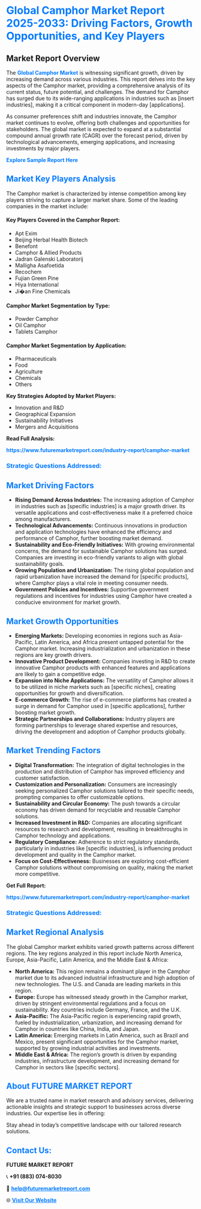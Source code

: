 <h1 style="color: #007BFF;">Global Camphor Market Report 2025-2033: Driving Factors, Growth Opportunities, and Key Players</h1>

<section id="overview">
<h2>Market Report Overview</h2>
<p>The <a href="https://www.futuremarketreport.com/industry-report/camphor-market" style="color: #007BFF; text-decoration: none;"><strong>Global Camphor Market</strong></a> is witnessing significant growth, driven by increasing demand across various industries. This report delves into the key aspects of the Camphor market, providing a comprehensive analysis of its current status, future potential, and challenges. The demand for Camphor has surged due to its wide-ranging applications in industries such as [insert industries], making it a critical component in modern-day [applications].</p>
<p>As consumer preferences shift and industries innovate, the Camphor market continues to evolve, offering both challenges and opportunities for stakeholders. The global market is expected to expand at a substantial compound annual growth rate (CAGR) over the forecast period, driven by technological advancements, emerging applications, and increasing investments by major players.</p>
</section>

<section id="overview">
<p><a href="https://www.futuremarketreport.com/request-sample/reportId=88020" style="color: #007BFF; text-decoration: none;"><strong>Explore Sample Report Here</strong></a></p>
</section>

<section id="key-players">
<h2 style="color: #007BFF;">Market Key Players Analysis</h2>
<p>The Camphor market is characterized by intense competition among key players striving to capture a larger market share. Some of the leading companies in the market include:</p>
<h4>Key Players Covered in the Camphor Report:</h4>
<ul><li>Apt Exim</li><li>Beijing Herbal Health Biotech</li><li>Benefont</li><li>Camphor &amp; Allied Products</li><li>Jadran Galenski Laboratorij</li><li>Malligha Asafoetida</li><li>Recochem</li><li>Fujian Green Pine</li><li>Hiya International</li><li>Ji�an Fine Chemicals</li></ul>
<h4>Camphor Market Segmentation by Type:</h4>
<ul><li>Powder Camphor</li><li>Oil Camphor</li><li>Tablets Camphor</li></ul>

<h4>Camphor Market Segmentation by Application:</h4>
<ul><li>Pharmaceuticals</li><li>Food</li><li>Agriculture</li><li>Chemicals</li><li>Others</li></ul>
<p><strong>Key Strategies Adopted by Market Players:</strong></p>
<ul>
<li>Innovation and R&D</li>
<li>Geographical Expansion</li>
<li>Sustainability Initiatives</li>
<li>Mergers and Acquisitions</li>
</ul>
</section>

<section>
<p><strong>Read Full Analysis: </strong></p><a href="https://www.futuremarketreport.com/industry-report/camphor-market" style="color: #007BFF; text-decoration: none;"><strong>https://www.futuremarketreport.com/industry-report/camphor-market</strong></a>
<h3 style="color: #007BFF;">Strategic Questions Addressed:</h3>
</section>

<section id="driving-factors">
<h2 style="color: #007BFF;">Market Driving Factors</h2>
<ul>
<li><strong>Rising Demand Across Industries:</strong> The increasing adoption of Camphor in industries such as [specific industries] is a major growth driver. Its versatile applications and cost-effectiveness make it a preferred choice among manufacturers.</li>
<li><strong>Technological Advancements:</strong> Continuous innovations in production and application technologies have enhanced the efficiency and performance of Camphor, further boosting market demand.</li>
<li><strong>Sustainability and Eco-Friendly Initiatives:</strong> With growing environmental concerns, the demand for sustainable Camphor solutions has surged. Companies are investing in eco-friendly variants to align with global sustainability goals.</li>
<li><strong>Growing Population and Urbanization:</strong> The rising global population and rapid urbanization have increased the demand for [specific products], where Camphor plays a vital role in meeting consumer needs.</li>
<li><strong>Government Policies and Incentives:</strong> Supportive government regulations and incentives for industries using Camphor have created a conducive environment for market growth.</li>
</ul>
</section>

<section id="growth-opportunities">
<h2 style="color: #007BFF;">Market Growth Opportunities</h2>
<ul>
<li><strong>Emerging Markets:</strong> Developing economies in regions such as Asia-Pacific, Latin America, and Africa present untapped potential for the Camphor market. Increasing industrialization and urbanization in these regions are key growth drivers.</li>
<li><strong>Innovative Product Development:</strong> Companies investing in R&D to create innovative Camphor products with enhanced features and applications are likely to gain a competitive edge.</li>
<li><strong>Expansion into Niche Applications:</strong> The versatility of Camphor allows it to be utilized in niche markets such as [specific niches], creating opportunities for growth and diversification.</li>
<li><strong>E-commerce Growth:</strong> The rise of e-commerce platforms has created a surge in demand for Camphor used in [specific applications], further boosting market growth.</li>
<li><strong>Strategic Partnerships and Collaborations:</strong> Industry players are forming partnerships to leverage shared expertise and resources, driving the development and adoption of Camphor products globally.</li>
</ul>
</section>

<section id="trending-factors">
<h2 style="color: #007BFF;">Market Trending Factors</h2>
<ul>
<li><strong>Digital Transformation:</strong> The integration of digital technologies in the production and distribution of Camphor has improved efficiency and customer satisfaction.</li>
<li><strong>Customization and Personalization:</strong> Consumers are increasingly seeking personalized Camphor solutions tailored to their specific needs, prompting companies to offer customizable options.</li>
<li><strong>Sustainability and Circular Economy:</strong> The push towards a circular economy has driven demand for recyclable and reusable Camphor solutions.</li>
<li><strong>Increased Investment in R&D:</strong> Companies are allocating significant resources to research and development, resulting in breakthroughs in Camphor technology and applications.</li>
<li><strong>Regulatory Compliance:</strong> Adherence to strict regulatory standards, particularly in industries like [specific industries], is influencing product development and quality in the Camphor market.</li>
<li><strong>Focus on Cost-Effectiveness:</strong> Businesses are exploring cost-efficient Camphor solutions without compromising on quality, making the market more competitive.</li>
</ul>
</section>

<section>
<p><strong>Get Full Report: </strong></p><a href="https://www.futuremarketreport.com/industry-report/camphor-market" style="color: #007BFF; text-decoration: none;"><strong>https://www.futuremarketreport.com/industry-report/camphor-market</strong></a>
<h3 style="color: #007BFF;">Strategic Questions Addressed:</h3>
</section>


<section id="regional-analysis">
<h2 style="color: #007BFF;">Market Regional Analysis</h2>
<p>The global Camphor market exhibits varied growth patterns across different regions. The key regions analyzed in this report include North America, Europe, Asia-Pacific, Latin America, and the Middle East & Africa:</p>
<ul>
<li><strong>North America:</strong> This region remains a dominant player in the Camphor market due to its advanced industrial infrastructure and high adoption of new technologies. The U.S. and Canada are leading markets in this region.</li>
<li><strong>Europe:</strong> Europe has witnessed steady growth in the Camphor market, driven by stringent environmental regulations and a focus on sustainability. Key countries include Germany, France, and the U.K.</li>
<li><strong>Asia-Pacific:</strong> The Asia-Pacific region is experiencing rapid growth, fueled by industrialization, urbanization, and increasing demand for Camphor in countries like China, India, and Japan.</li>
<li><strong>Latin America:</strong> Emerging markets in Latin America, such as Brazil and Mexico, present significant opportunities for the Camphor market, supported by growing industrial activities and investments.</li>
<li><strong>Middle East & Africa:</strong> The region’s growth is driven by expanding industries, infrastructure development, and increasing demand for Camphor in sectors like [specific sectors].</li>
</ul>
</section>

<footer>
<h2 style="color: #007BFF;">About FUTURE MARKET REPORT</h2>
<p>We are a trusted name in market research and advisory services, delivering actionable insights and strategic support to businesses across diverse industries. Our expertise lies in offering:</p>

<p>Stay ahead in today’s competitive landscape with our tailored research solutions.</p>

<h2 style="color: #007BFF;">Contact Us:</h2>
<p><strong>FUTURE MARKET REPORT</strong></p>
<p>📞 <strong>+91 (883) 074-8030</strong></p>
<p>📧 <strong><a href="mailto:help@futuremarketreport.com" style="color: #007BFF;">help@futuremarketreport.com</a></strong></p>
<p>🌐 <strong><a href="https://www.futuremarketreport.com/" style="color: #007BFF;">Visit Our Website</a></strong></p>
</footer>